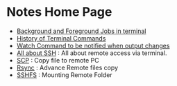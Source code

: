 # Notes Home Page


- [Background and Foreground Jobs in terminal](BackgroundForeground.md)
- [History of Terminal Commands](History.md)
- [Watch Command to be notified when output changes](WatchCommand.md)
- [All about SSH](OpenSSH.md) : All about remote access via terminal.
- [SCP](SCPCommand.md) : Copy file to remote PC
- [Rsync](RSync.md) : Advance Remote files copy
- [SSHFS](SSHFS.md) : Mounting Remote Folder
